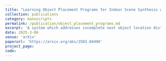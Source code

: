 ```yaml
---
title: "Learning Object Placement Programs for Indoor Scene Synthesis with Iterative Self Training"
collection: publications
category: manuscripts
permalink: /publication/object_placement_programs.md
excerpt: 'A system which addresses incomplete next object location distributions'
date: 2025-3-06
venue: 'arXiv'
paperurl: 'https://arxiv.org/abs/2503.04496'
project_page:
code:
---
```


